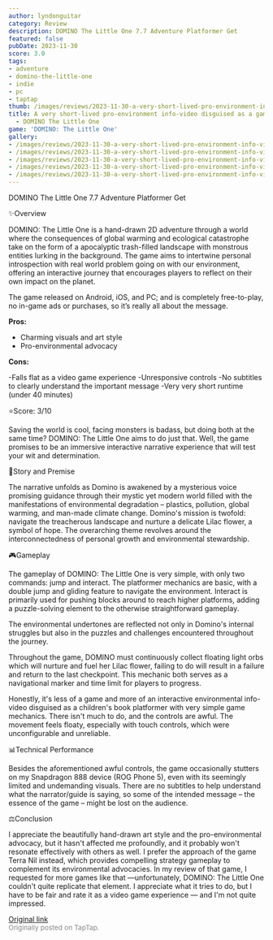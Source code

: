 ```yaml
---
author: lyndonguitar
category: Review
description: DOMINO The Little One 7.7 Adventure Platformer Get
featured: false
pubDate: 2023-11-30
score: 3.0
tags:
- adventure
- domino-the-little-one
- indie
- pc
- taptap
thumb: /images/reviews/2023-11-30-a-very-short-lived-pro-environment-info-video-disguised-as-a-game--review---domino-the-li-0.avif
title: A very short-lived pro-environment info-video disguised as a game | Review
  - DOMINO The Little One
game: 'DOMINO: The Little One'
gallery:
- /images/reviews/2023-11-30-a-very-short-lived-pro-environment-info-video-disguised-as-a-game--review---domino-the-li-0.avif
- /images/reviews/2023-11-30-a-very-short-lived-pro-environment-info-video-disguised-as-a-game--review---domino-the-li-1.avif
- /images/reviews/2023-11-30-a-very-short-lived-pro-environment-info-video-disguised-as-a-game--review---domino-the-li-2.avif
- /images/reviews/2023-11-30-a-very-short-lived-pro-environment-info-video-disguised-as-a-game--review---domino-the-li-3.avif
- /images/reviews/2023-11-30-a-very-short-lived-pro-environment-info-video-disguised-as-a-game--review---domino-the-li-4.avif
---
```

DOMINO The Little One
7.7
Adventure
Platformer
Get

✨Overview

DOMINO: The Little One is a hand-drawn 2D adventure through a world where the consequences of global warming and ecological catastrophe take on the form of a apocalyptic trash-filled landscape with monstrous entities lurking in the background. The game aims to intertwine personal introspection with real world problem going on with our environment, offering an interactive journey that encourages players to reflect on their own impact on the planet.

The game released on Android, iOS, and PC; and is completely free-to-play, no in-game ads or purchases, so it’s really all about the message.


**Pros:**
- Charming visuals and art style
- Pro-environmental advocacy



**Cons:**


-Falls flat as a video game experience
-Unresponsive controls
-No subtitles to clearly understand the important message
-Very very short runtime (under 40 minutes)

⭐️Score: 3/10

Saving the world is cool, facing monsters is badass, but doing both at the same time? DOMINO: The Little One aims to do just that. Well, the game promises to be an immersive interactive narrative experience that will test your wit and determination.

📖Story and Premise

The narrative unfolds as Domino is awakened by a mysterious voice promising guidance through their mystic yet modern world filled with the manifestations of environmental degradation – plastics, pollution, global warming, and man-made climate change. Domino's mission is twofold: navigate the treacherous landscape and nurture a delicate Lilac flower, a symbol of hope. The overarching theme revolves around the interconnectedness of personal growth and environmental stewardship.

🎮Gameplay

The gameplay of DOMINO: The Little One is very simple, with only two commands: jump and interact. The platformer mechanics are basic, with a double jump and gliding feature to navigate the environment. Interact is primarily used for pushing blocks around to reach higher platforms, adding a puzzle-solving element to the otherwise straightforward gameplay.

The environmental undertones are reflected not only in Domino's internal struggles but also in the puzzles and challenges encountered throughout the journey.

Throughout the game, DOMINO must continuously collect floating light orbs which will nurture and fuel her Lilac flower, failing to do will result in a failure and return to the last checkpoint. This mechanic both serves as a navigational marker and time limit for players to progress.

Honestly, it's less of a game and more of an interactive environmental info-video disguised as a children's book platformer with very simple game mechanics. There isn't much to do, and the controls are awful. The movement feels floaty, especially with touch controls, which were unconfigurable and unreliable.

📊Technical Performance

Besides the aforementioned awful controls, the game occasionally stutters on my Snapdragon 888 device (ROG Phone 5), even with its seemingly limited and undemanding visuals. There are no subtitles to help understand what the narrator/guide is saying, so some of the intended message – the essence of the game – might be lost on the audience.

⚖️Conclusion

I appreciate the beautifully hand-drawn art style and the pro-environmental advocacy, but it hasn't affected me profoundly, and it probably won't resonate effectively with others as well. I prefer the approach of the game Terra Nil instead, which provides compelling strategy gameplay to complement its environmental advocacies. In my review of that game, I requested for more games like that —unfortunately, DOMINO: The Little One couldn't quite replicate that element.  I appreciate what it tries to do, but I have to be fair and rate it as a video game experience — and I'm not quite impressed.

[Original link](https://www.taptap.io/post/6609960)<br><span style="font-size: 0.95em; color: #888;">Originally posted on TapTap.</span>